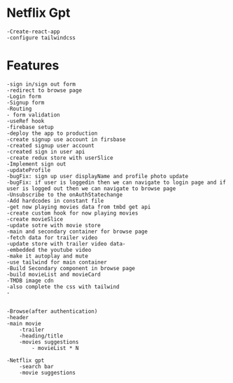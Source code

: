 # Netflix Gpt

    -Create-react-app
    -configure tailwindcss


# Features
    -sign in/sign out form
    -redirect to browse page
    -Login form
    -Signup form
    -Routing
    - form validation
    -useRef hook
    -firebase setup
    -deploy the app to production 
    -create signup use account in firsbase
    -created signup user account
    -created sign in user api
    -create redux store with userSlice
    -Implement sign out
    -updateProfile 
    -bugFix: sign up user displayName and profile photo update
    -bugFix: if user is loggedin then we can navigate to login page and if user is logged out then we can navigate to browse page
    -Unsubscribe to the onAuthStatechange
    -Add hardcodes in constant file
    -get now playing movies data from tmbd get api
    -create custom hook for now playing movies
    -create movieSlice
    -update sotre with movie store
    -main and secondary container for browse page
    -fetch data for trailer video
    -update store with trailer video data-
    -embedded the youtube video
    -make it autoplay and mute
    -use tailwind for main container
    -Build Secondary component in browse page
    -build movieList and movieCard
    -TMDB image cdn
    -also complete the css with tailwind
    -


    -Browse(after authentication)
    -header
    -main movie
        -trailer
        -heading/title
        -movies suggestions
            - movieList * N

    -Netflix gpt
        -search bar
        -movie suggestions

